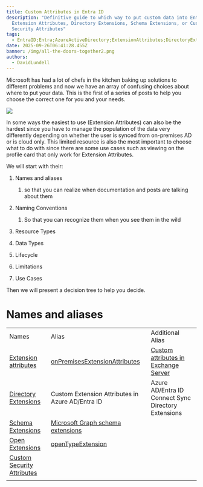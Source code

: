 ```yaml
---
title: Custom Attributes in Entra ID
description: "Definitive guide to which way to put custom data into Entra ID:
  Extension Attributes, Directory Extensions, Schema Extensions, or Custom
  Security Attributes"
tags:
  - EntraID;Entra;AzureActiveDirectory;ExtensionAttributes;DirectoryExtensions;SchemaExtensions;CustomSecurityAttributes;
date: 2025-09-26T06:41:28.455Z
banner: /img/all-the-doors-together2.png
authors:
  - DavidLundell
---
```

M﻿icrosoft has had a lot of chefs in the kitchen baking up solutions to different problems and now we have an array of confusing choices about where to put your data. This is the first of a series of posts to help you choose the correct one for you and your needs.

![](/img/all-the-doors-together2.png)

I﻿n some ways the easiest to use (Extension Attributes) can also be the hardest since you have to manage the population of the data very differently depending on whether the user is synced from on-premises AD or is cloud only. This limited resource is also the most important to choose what to do with since there are some use cases such as viewing on the profile card that only work for Extension Attributes.

W﻿e will start with their: 

1. Names and aliases 

   1. so that you can realize when documentation and posts are talking about them
2. N﻿aming Conventions

   1. So that you can recognize them when you see them in the wild 
3. R﻿esource Types
4. D﻿ata Types
5. L﻿ifecycle
6. L﻿imitations
7. U﻿se Cases

T﻿hen we will present a decision tree to help you decide.

# Names and aliases

|                                                                                                                                          |                                                                                                                                          |                                                                                                                         |
| ---------------------------------------------------------------------------------------------------------------------------------------- | ---------------------------------------------------------------------------------------------------------------------------------------- | ----------------------------------------------------------------------------------------------------------------------- |
| Names                                                                                                                                    | Alias                                                                                                                                    | Additional Alias                                                                                                        |
| [Extension attributes](https://learn.microsoft.com/en-us/graph/extensibility-overview?tabs=http#extension-attributes)                    | [onPremisesExtensionAttributes](https://learn.microsoft.com/en-us/graph/api/resources/onpremisesextensionattributes?view=graph-rest-1.0) | [Custom attributes in Exchange Server](https://learn.microsoft.com/en-us/exchange/recipients/mailbox-custom-attributes) |
| [Directory Extensions](https://learn.microsoft.com/en-us/graph/extensibility-overview?tabs=http#directory-microsoft-entra-id-extensions) | Custom Extension Attributes in Azure AD/Entra ID                                                                                         | Azure AD/Entra ID Connect Sync Directory Extensions                                                                     |
| [Schema Extensions](https://learn.microsoft.com/en-us/graph/extensibility-overview?tabs=http#schema-extensions)                          | [Microsoft Graph schema extensions](https://learn.microsoft.com/en-us/graph/api/resources/schemaextension)                               |                                                                                                                         |
| [Open Extensions](https://learn.microsoft.com/en-us/graph/extensibility-overview?tabs=http#open-extensions)                              | [openTypeExtension](https://learn.microsoft.com/en-us/graph/api/resources/opentypeextension?view=graph-rest-1.0)                         |                                                                                                                         |
| [Custom Security Attributes](https://learn.microsoft.com/en-us/entra/fundamentals/custom-security-attributes-overview)                   |                                                                                                                                          |                                                                                                                         |
|                                                                                                                                          |                                                                                                                                          |                                                                                                                         |